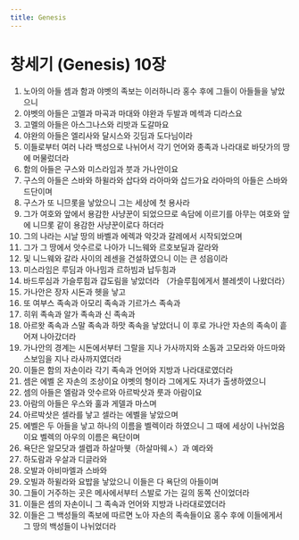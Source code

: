 ```yaml
---
title: Genesis
---
```


# 창세기 (Genesis) 10장
1. 노아의 아들 셈과 함과 야벳의 족보는 이러하니라 홍수 후에 그들이 아들들을 낳았으니
1. 야벳의 아들은 고멜과 마곡과 마대와 야완과 두발과 메섹과 디라스요
1. 고멜의 아들은 아스그나스와 리밧과 도갈마요
1. 야완의 아들은 엘리사와 달시스와 깃딤과 도다님이라
1. 이들로부터 여러 나라 백성으로 나뉘어서 각기 언어와 종족과 나라대로 바닷가의 땅에 머물렀더라
1. 함의 아들은 구스와 미스라임과 붓과 가나안이요
1. 구스의 아들은 스바와 하윌라와 삽다와 라아마와 삽드가요 라아마의 아들은 스바와 드단이며
1. 구스가 또 니므롯을 낳았으니 그는 세상에 첫 용사라
1. 그가 여호와 앞에서 용감한 사냥꾼이 되었으므로 속담에 이르기를 아무는 여호와 앞에 니므롯 같이 용감한 사냥꾼이로다 하더라
1. 그의 나라는 시날 땅의 바벨과 에렉과 악갓과 갈레에서 시작되었으며
1. 그가 그 땅에서 앗수르로 나아가 니느웨와 르호보딜과 갈라와
1. 및 니느웨와 갈라 사이의 레센을 건설하였으니 이는 큰 성읍이라
1. 미스라임은 루딤과 아나밈과 르하빔과 납두힘과
1. 바드루심과 가슬루힘과 갑도림을 낳았더라 （가슬루힘에게서 블레셋이 나왔더라）
1. 가나안은 장자 시돈과 헷을 낳고
1. 또 여부스 족속과 아모리 족속과 기르가스 족속과
1. 히위 족속과 알가 족속과 신 족속과
1. 아르왓 족속과 스말 족속과 하맛 족속을 낳았더니 이 후로 가나안 자손의 족속이 흩어져 나아갔더라
1. 가나안의 경계는 시돈에서부터 그랄을 지나 가사까지와 소돔과 고모라와 아드마와 스보임을 지나 라사까지였더라
1. 이들은 함의 자손이라 각기 족속과 언어와 지방과 나라대로였더라
1. 셈은 에벨 온 자손의 조상이요 야벳의 형이라 그에게도 자녀가 출생하였으니
1. 셈의 아들은 엘람과 앗수르와 아르박삿과 룻과 아람이요
1. 아람의 아들은 우스와 훌과 게델과 마스며
1. 아르박삿은 셀라를 낳고 셀라는 에벨을 낳았으며
1. 에벨은 두 아들을 낳고 하나의 이름을 벨렉이라 하였으니 그 때에 세상이 나뉘었음이요 벨렉의 아우의 이름은 욕단이며
1. 욕단은 알모닷과 셀렙과 하살마웻（하살마웨ㅅ）과 예라와
1. 하도람과 우살과 디글라와
1. 오발과 아비마엘과 스바와
1. 오빌과 하윌라와 요밥을 낳았으니 이들은 다 욕단의 아들이며
1. 그들이 거주하는 곳은 메사에서부터 스발로 가는 길의 동쪽 산이었더라
1. 이들은 셈의 자손이니 그 족속과 언어와 지방과 나라대로였더라
1. 이들은 그 백성들의 족보에 따르면 노아 자손의 족속들이요 홍수 후에 이들에게서 그 땅의 백성들이 나뉘었더라
